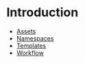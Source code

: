 # Introduction

- [Assets](assets.md)
- [Namespaces](namespaces.md)
- [Templates](templates.md)
- [Workflow](workflow.md)
